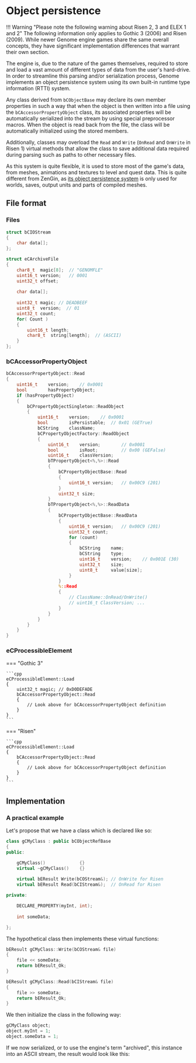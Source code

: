 
# Object persistence


!!! Warning "Please note the following warning about Risen 2, 3 and ELEX 1 and 2"
    The following information only applies to Gothic 3 (2006) and Risen (2009). While newer Genome engine games share the same overall concepts, they have significant implementation differences that warrant their own section.

The engine is, due to the nature of the games themselves, required to store and load a vast amount of different types of data from the user's hard-drive. In order to streamline this parsing and/or serialization process, Genome implements an object persistence system using its own built-in runtime type information (RTTI) system.

Any class derived from `bCObjectBase` may declare its own member properties in such a way that when the object is then written into a file using the `bCAccessorPropertyObject` class, its associated properties will be automatically serialized into the stream by using special preprocessor macros. When the object is read back from the file, the class will be automatically initialized using the stored members.

Additionally, classes may overload the `Read` and `Write` (`OnRead` and `OnWrite` in Risen 1) virtual methods that allow the class to save additional data required during parsing such as paths to other necessary files.

As this system is quite flexible, it is used to store most of the game's data, from meshes, animations and textures to level and quest data. This is quite different from ZenGin, as [its object persistence system](../zengin/general_info/object_persistence.md) is only used for worlds, saves, output units and parts of compiled meshes.

## File format

### Files

``` cpp
struct bCIOStream
{
    char data[];
};
```

``` cpp
struct eCArchiveFile
{
    char8_t  magic[8];  // "GENOMFLE"
    uint16_t version;   // 0001
    uint32_t offset;
    
    char data[];
    
    uint32_t magic;	// DEADBEEF
    uint8_t  version;  // 01
    uint32_t count;
    for( Count )
    {
        uint16_t length;
        char8_t  string[length];  // (ASCII)
    }
};
```


### bCAccessorPropertyObject

``` cpp
bCAccessorPropertyObject::Read 
{
    uint16_t	version;	// 0x0001
    bool		hasPropertyObject;
    if (hasPropertyObject)
    {
        bCPropertyObjectSingleton::ReadObject
        {
            uint16_t	version;	// 0x0001
            bool		isPersistable;	// 0x01 (GETrue)
            bCString	className;
            bCPropertyObjectFactory::ReadObject
            {
                uint16_t	version;		// 0x0001
                bool		isRoot;			// 0x00 (GEFalse)
                uint16_t	classVersion;
                bTPropertyObject<%,%>::Read
                {
                    bCPropertyObjectBase::Read
                    {
                        uint16_t version;	// 0x00C9 (201)
                    }
                    uint32_t size;
                }
                bTPropertyObject<%,%>::ReadData
                {
                    bCPropertyObjectBase::ReadData
                    {
                        uint16_t version;	// 0x00C9 (201)
                        uint32_t count;
                        for (count)
                        {
                            bCString	name;
                            bCString	type;
                            uint16_t	version;	// 0x001E (30)
                            uint32_t	size;
                            uint8_t		value[size];
                        }
                    }
                    %::Read
                    {
                        // ClassName::OnRead/OnWrite()
                        // uint16_t ClassVersion; ...
                    }
                }
            }
        }
    }
}
```

### eCProcessibleElement


=== "Gothic 3"

    ```cpp
    eCProcessibleElement::Load
    {
        uint32_t magic; // 0xD0DEFADE
        bCAccessorPropertyObject::Read
        {
            // Look above for bCAccessorPropertyObject definition
        }
    }
    ```

=== "Risen"

    ```cpp
    eCProcessibleElement::Load
    {
        bCAccessorPropertyObject::Read
        {
            // Look above for bCAccessorPropertyObject definition
        }
    }
    ```

## Implementation

### A practical example

Let's propose that we have a class which is declared like so:

```cpp
class gCMyClass : public bCObjectRefBase
{
public:

    gCMyClass()				{}
    virtual ~gCMyClass()	{}
        
    virtual bEResult Write(bCOStream&); // OnWrite for Risen
    virtual bEResult Read(bCIStream&);  // OnRead for Risen

private:

    DECLARE_PROPERTY(myInt, int);
    
    int someData;

};

```

The hypothetical class then implements these virtual functions:

```cpp
bEResult gCMyClass::Write(bCOStream& file)
{
    file << someData;
    return bEResult_Ok;
}

bEResult gCMyClass::Read(bCIStream& file)
{
    file >> someData;
    return bEResult_Ok;
}

```

We then initialize the class in the following way:

```cpp
gCMyClass object;
object.myInt = 1;
object.someData = 1;
```

If we now serialized, or to use the engine's term "archived", this instance into an ASCII stream, the result would look like this:

```

```
